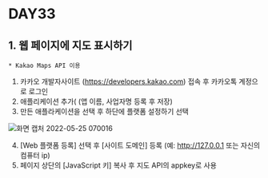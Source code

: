 # DAY33

## 1. 웹 페이지에 지도 표시하기
`* Kakao Maps API 이용`

1. 카카오 개발자사이트 (https://developers.kakao.com) 접속 후 카카오톡 계정으로 로그인 
2. 애플리케이션 추가( (앱 이름, 사업자명 등록 후 저장)
3. 만든 애플라케이션을 선택 후 하단에 플랫폼 설정하기 선택

![화면 캡처 2022-05-25 070016](https://user-images.githubusercontent.com/103159709/170140819-4ac0aec7-9591-46ad-9de1-8d7de8d5c3a7.png)


4. [Web 플랫폼 등록] 선택 후 [사이트 도메인] 등록 (예: http://127.0.0.1 또는 자신의 컴퓨터 ip)
5. 페이지 상단의 [JavaScript 키] 복사 후 지도 API의 appkey로 사용
